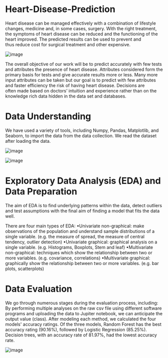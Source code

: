 # Heart-Disease-Prediction
Heart disease can be managed effectively with a combination of lifestyle changes, medicine and, in some cases, surgery. With the right treatment, the symptoms of heart disease can be reduced and the functioning of the heart improved. The predicted results can be used to prevent and thus reduce cost for surgical treatment and other expensive.


![image](https://user-images.githubusercontent.com/105341413/206938566-ac6d21a3-a7c3-46bb-a984-35f0bcffc530.png)


The overall objective of our work will be to predict accurately with few tests and attributes the presence of heart disease. Attributes considered form the primary basis for tests and give accurate results more or less. Many more input attributes can be taken but our goal is to predict with few attributes and faster efficiency the risk of having heart disease. Decisions are often made based on doctors’ intuition and experience rather than on the knowledge rich data hidden in the data set and databases.


# Data Understanding

We have used a variety of tools, including Numpy, Pandas, Matplotlib, and Seaborn, to import the data from the data collection. We read the dataset after loading the data. 

![image](https://user-images.githubusercontent.com/105341413/206939142-247f2dff-e1b6-4280-88c2-2f3524d2f3c4.png)


![image](https://user-images.githubusercontent.com/105341413/206939206-5508292c-6d5e-42a1-a61e-024df7133b0a.png)


#  Exploratory Data Analysis (EDA) and Data Preparation

The aim of EDA is to find underlying patterns within the data, detect outliers and test assumptions with the final aim of finding a model that fits the data well.

There are four main types of EDA:
•Univariate non-graphical: make observations of the population and understand sample distributions of a single variable. (e.g. the measure of spread, the measure of central tendency, outlier detection)
•Univariate graphical: graphical analysis on a single variable. (e.g. Histograms, Boxplots, Stem and leaf)
•Multivariate non-graphical: techniques which show the relationship between two or more variables. (e.g. covariance, correlations)
•Multivariate graphical: graphically show the relationship between two or more variables. (e.g. bar plots, scatterplots)



# Data Evaluation

We go through numerous stages during the evaluation process, including:
By performing multiple analyses on the raw csv file using different software programs and uploading the data to Jupiter notebook, we can anticipate the output value (class).
After modeling each method, we calculated the four models' accuracy ratings. Of the three models, Random Forest has the best accuracy rating (90.16%), followed by Logistic Regression (85.25%). Decision trees, with an accuracy rate of 81.97%, had the lowest accuracy rate.


![image](https://user-images.githubusercontent.com/105341413/206939097-51473001-a30a-4daa-a222-254bb8c26a03.png)
